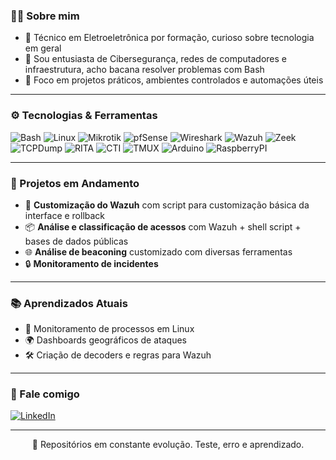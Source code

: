 ### 👨‍💻 Sobre mim

- 🔧 Técnico em Eletroeletrônica por formação, curioso sobre tecnologia em geral
- 🐚 Sou entusiasta de Cibersegurança, redes de computadores e infraestrutura, acho bacana resolver problemas com Bash
- 🎯 Foco em projetos práticos, ambientes controlados e automações úteis

---
### ⚙️ Tecnologias & Ferramentas

![Bash](https://img.shields.io/badge/-Bash-121011?style=flat&logo=gnu-bash&logoColor=white)
![Linux](https://img.shields.io/badge/-Linux-FCC624?style=flat&logo=linux&logoColor=black)
![Mikrotik](https://img.shields.io/badge/-Mikrotik-EA4335?style=flat&logo=mikrotik&logoColor=white)
![pfSense](https://img.shields.io/badge/-pfSense-212121?style=pfsense&logoColor=white)
![Wireshark](https://img.shields.io/badge/-Wireshark-306998?style=flat&logo=wireshark&logoColor=white)
![Wazuh](https://img.shields.io/badge/-Wazuh-005BAC?style=flat&logo=opensearch&logoColor=white)
![Zeek](https://img.shields.io/badge/-Zeek-000000?style=flat&logo=zeek&logoColor=white)
![TCPDump](https://img.shields.io/badge/-TCPDump-306998?style=flat&logo=tcpdump&logoColor=white)
![RITA](https://img.shields.io/badge/-RITA-FCC624?style=flat&logo=RITA&logoColor=black)
![CTI](https://img.shields.io/badge/-CTI-121011?style=flat&logo=CTI&logoColor=white)
![TMUX](https://img.shields.io/badge/TMUX-1BB91F?style=flat&logo=tmux&logoColor=white)
![Arduino](https://img.shields.io/badge/Arduino-00878F?style=flat&logo=arduino&logoColor=white)
![RaspberryPI](https://img.shields.io/badge/RaspberryPi-A22846?style=flat&logo=raspberrypi&logoColor=white)

</div>

---

### 🚧 Projetos em Andamento

- 🧠 **Customização do Wazuh** com script para customização básica da interface e rollback
- 📦 **Análise e classificação de acessos** com Wazuh + shell script + bases de dados públicas 
- 🌐 **Análise de beaconing** customizado com diversas ferramentas
- 🔒 **Monitoramento de incidentes**
  
---

### 📚 Aprendizados Atuais

- 🔬 Monitoramento de processos em Linux
- 🌍 Dashboards geográficos de ataques
- 🛠️ Criação de decoders e regras para Wazuh

---

### 🤝 Fale comigo

[![LinkedIn](https://img.shields.io/badge/-LinkedIn-0A66C2?style=flat&logo=linkedin&logoColor=white)](https://www.linkedin.com/in/felipesbaptista)

---

<p align="center">
  🔗 Repositórios em constante evolução. Teste, erro e aprendizado.
</p>
